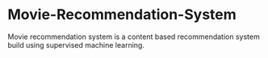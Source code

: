 # Movie-Recommendation-System
Movie recommendation system is a content based recommendation system build using supervised machine learning.
